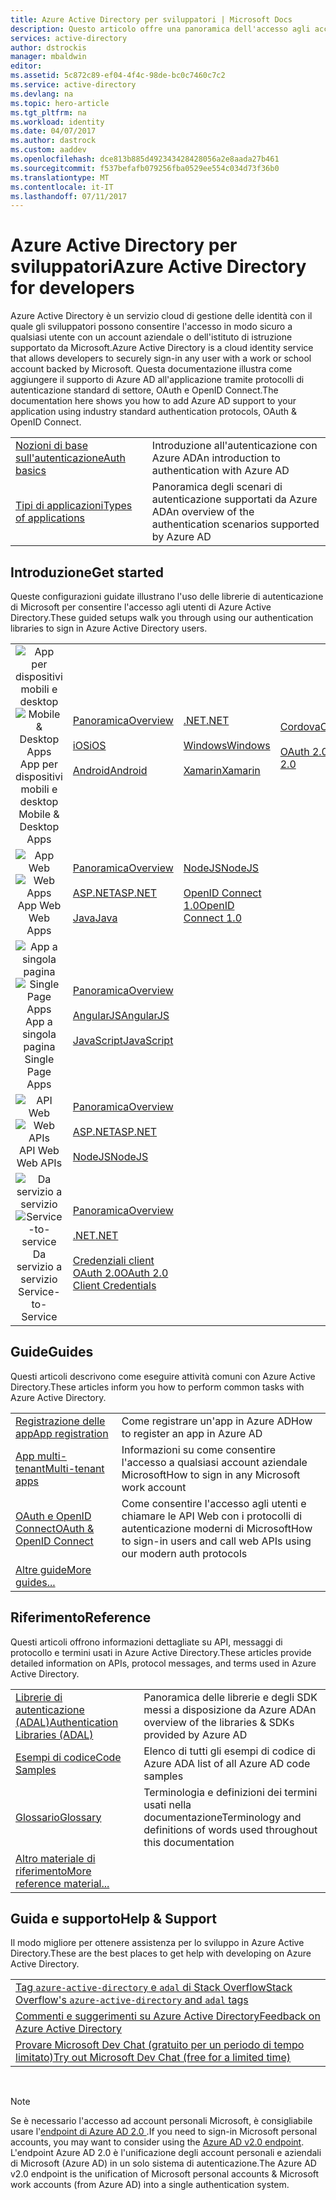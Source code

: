 ```yaml
---
title: Azure Active Directory per sviluppatori | Microsoft Docs
description: Questo articolo offre una panoramica dell'accesso agli account Microsoft aziendali e dell'istituto di istruzione tramite Azure Active Directory.
services: active-directory
author: dstrockis
manager: mbaldwin
editor: 
ms.assetid: 5c872c89-ef04-4f4c-98de-bc0c7460c7c2
ms.service: active-directory
ms.devlang: na
ms.topic: hero-article
ms.tgt_pltfrm: na
ms.workload: identity
ms.date: 04/07/2017
ms.author: dastrock
ms.custom: aaddev
ms.openlocfilehash: dce813b885d492343428428056a2e8aada27b461
ms.sourcegitcommit: f537befafb079256fba0529ee554c034d73f36b0
ms.translationtype: MT
ms.contentlocale: it-IT
ms.lasthandoff: 07/11/2017
---
```

# <a name="azure-active-directory-for-developers"></a><span data-ttu-id="da149-103">Azure Active Directory per sviluppatori</span><span class="sxs-lookup"><span data-stu-id="da149-103">Azure Active Directory for developers</span></span>
<span data-ttu-id="da149-104">Azure Active Directory è un servizio cloud di gestione delle identità con il quale gli sviluppatori possono consentire l'accesso in modo sicuro a qualsiasi utente con un account aziendale o dell'istituto di istruzione supportato da Microsoft.</span><span class="sxs-lookup"><span data-stu-id="da149-104">Azure Active Directory is a cloud identity service that allows developers to securely sign-in any user with a work or school account backed by Microsoft.</span></span>  <span data-ttu-id="da149-105">Questa documentazione illustra come aggiungere il supporto di Azure AD all'applicazione tramite protocolli di autenticazione standard di settore, OAuth e OpenID Connect.</span><span class="sxs-lookup"><span data-stu-id="da149-105">The documentation here shows you how to add Azure AD support to your application using industry standard authentication protocols, OAuth & OpenID Connect.</span></span>

| | |
| --- | --- |
|[<span data-ttu-id="da149-106">Nozioni di base sull'autenticazione</span><span class="sxs-lookup"><span data-stu-id="da149-106">Auth basics</span></span>](active-directory-authentication-scenarios.md) | <span data-ttu-id="da149-107">Introduzione all'autenticazione con Azure AD</span><span class="sxs-lookup"><span data-stu-id="da149-107">An introduction to authentication with Azure AD</span></span> |
|[<span data-ttu-id="da149-108">Tipi di applicazioni</span><span class="sxs-lookup"><span data-stu-id="da149-108">Types of applications</span></span>](active-directory-authentication-scenarios.md#application-types-and-scenarios) | <span data-ttu-id="da149-109">Panoramica degli scenari di autenticazione supportati da Azure AD</span><span class="sxs-lookup"><span data-stu-id="da149-109">An overview of the authentication scenarios supported by Azure AD</span></span> |                                
                                                                              
## <a name="get-started"></a><span data-ttu-id="da149-110">Introduzione</span><span class="sxs-lookup"><span data-stu-id="da149-110">Get started</span></span>
<span data-ttu-id="da149-111">Queste configurazioni guidate illustrano l'uso delle librerie di autenticazione di Microsoft per consentire l'accesso agli utenti di Azure Active Directory.</span><span class="sxs-lookup"><span data-stu-id="da149-111">These guided setups walk you through using our authentication libraries to sign in Azure Active Directory users.</span></span>

|  |  |  |  |
| --- | --- | --- | --- |
| <span data-ttu-id="da149-112"><center>![App per dispositivi mobili e desktop](./media/active-directory-developers-guide/NativeApp_Icon.png)</span><span class="sxs-lookup"><span data-stu-id="da149-112"><center>![Mobile & Desktop Apps](./media/active-directory-developers-guide/NativeApp_Icon.png)</span></span><br /><span data-ttu-id="da149-113">App per dispositivi mobili e desktop</center></span><span class="sxs-lookup"><span data-stu-id="da149-113">Mobile & Desktop Apps</center></span></span> | [<span data-ttu-id="da149-114">Panoramica</span><span class="sxs-lookup"><span data-stu-id="da149-114">Overview</span></span>](active-directory-authentication-scenarios.md#native-application-to-web-api)<br /><br />[<span data-ttu-id="da149-115">iOS</span><span class="sxs-lookup"><span data-stu-id="da149-115">iOS</span></span>](active-directory-devquickstarts-ios.md)<br /><br />[<span data-ttu-id="da149-116">Android</span><span class="sxs-lookup"><span data-stu-id="da149-116">Android</span></span>](active-directory-devquickstarts-android.md) | [<span data-ttu-id="da149-117">.NET</span><span class="sxs-lookup"><span data-stu-id="da149-117">.NET</span></span>](active-directory-devquickstarts-dotnet.md)<br /><br />[<span data-ttu-id="da149-118">Windows</span><span class="sxs-lookup"><span data-stu-id="da149-118">Windows</span></span>](active-directory-devquickstarts-windowsstore.md)<br /><br />[<span data-ttu-id="da149-119">Xamarin</span><span class="sxs-lookup"><span data-stu-id="da149-119">Xamarin</span></span>](active-directory-devquickstarts-xamarin.md) | [<span data-ttu-id="da149-120">Cordova</span><span class="sxs-lookup"><span data-stu-id="da149-120">Cordova</span></span>](active-directory-devquickstarts-cordova.md)<br /><br />[<span data-ttu-id="da149-121">OAuth 2.0</span><span class="sxs-lookup"><span data-stu-id="da149-121">OAuth 2.0</span></span>](active-directory-protocols-oauth-code.md) |
| <span data-ttu-id="da149-122"><center>![App Web](./media/active-directory-developers-guide/Web_app.png)</span><span class="sxs-lookup"><span data-stu-id="da149-122"><center>![Web Apps](./media/active-directory-developers-guide/Web_app.png)</span></span><br /><span data-ttu-id="da149-123">App Web</center></span><span class="sxs-lookup"><span data-stu-id="da149-123">Web Apps</center></span></span> | [<span data-ttu-id="da149-124">Panoramica</span><span class="sxs-lookup"><span data-stu-id="da149-124">Overview</span></span>](active-directory-authentication-scenarios.md#web-browser-to-web-application)<br /><br />[<span data-ttu-id="da149-125">ASP.NET</span><span class="sxs-lookup"><span data-stu-id="da149-125">ASP.NET</span></span>](active-directory-devquickstarts-webapp-dotnet.md)<br /><br />[<span data-ttu-id="da149-126">Java</span><span class="sxs-lookup"><span data-stu-id="da149-126">Java</span></span>](active-directory-devquickstarts-webapp-java.md) | [<span data-ttu-id="da149-127">NodeJS</span><span class="sxs-lookup"><span data-stu-id="da149-127">NodeJS</span></span>](active-directory-devquickstarts-openidconnect-nodejs.md)<br /><br />[<span data-ttu-id="da149-128">OpenID Connect 1.0</span><span class="sxs-lookup"><span data-stu-id="da149-128">OpenID Connect 1.0</span></span>](active-directory-protocols-openid-connect-code.md) |  |
| <span data-ttu-id="da149-129"><center>![App a singola pagina](./media/active-directory-developers-guide/SPA.png)</span><span class="sxs-lookup"><span data-stu-id="da149-129"><center>![Single Page Apps](./media/active-directory-developers-guide/SPA.png)</span></span><br /><span data-ttu-id="da149-130">App a singola pagina</center></span><span class="sxs-lookup"><span data-stu-id="da149-130">Single Page Apps</center></span></span> | [<span data-ttu-id="da149-131">Panoramica</span><span class="sxs-lookup"><span data-stu-id="da149-131">Overview</span></span>](active-directory-authentication-scenarios.md#single-page-application-spa)<br /><br />[<span data-ttu-id="da149-132">AngularJS</span><span class="sxs-lookup"><span data-stu-id="da149-132">AngularJS</span></span>](active-directory-devquickstarts-angular.md)<br /><br />[<span data-ttu-id="da149-133">JavaScript</span><span class="sxs-lookup"><span data-stu-id="da149-133">JavaScript</span></span>](https://github.com/Azure-Samples/active-directory-javascript-singlepageapp-dotnet-webapi) |  |  |
| <span data-ttu-id="da149-134"><center>![API Web](./media/active-directory-developers-guide/Web_API.png)</span><span class="sxs-lookup"><span data-stu-id="da149-134"><center>![Web APIs](./media/active-directory-developers-guide/Web_API.png)</span></span><br /><span data-ttu-id="da149-135">API Web</center></span><span class="sxs-lookup"><span data-stu-id="da149-135">Web APIs</center></span></span> | [<span data-ttu-id="da149-136">Panoramica</span><span class="sxs-lookup"><span data-stu-id="da149-136">Overview</span></span>](active-directory-authentication-scenarios.md#web-application-to-web-api)<br /><br />[<span data-ttu-id="da149-137">ASP.NET</span><span class="sxs-lookup"><span data-stu-id="da149-137">ASP.NET</span></span>](active-directory-devquickstarts-webapi-dotnet.md)<br /><br />[<span data-ttu-id="da149-138">NodeJS</span><span class="sxs-lookup"><span data-stu-id="da149-138">NodeJS</span></span>](active-directory-devquickstarts-webapi-nodejs.md) | &nbsp; |
| <span data-ttu-id="da149-139"><center>![Da servizio a servizio](./media/active-directory-developers-guide/Service_App.png)</span><span class="sxs-lookup"><span data-stu-id="da149-139"><center>![Service-to-service](./media/active-directory-developers-guide/Service_App.png)</span></span><br /><span data-ttu-id="da149-140">Da servizio a servizio</center></span><span class="sxs-lookup"><span data-stu-id="da149-140">Service-to-Service</center></span></span> | [<span data-ttu-id="da149-141">Panoramica</span><span class="sxs-lookup"><span data-stu-id="da149-141">Overview</span></span>](active-directory-authentication-scenarios.md#daemon-or-server-application-to-web-api)<br /><br />[<span data-ttu-id="da149-142">.NET</span><span class="sxs-lookup"><span data-stu-id="da149-142">.NET</span></span>](active-directory-code-samples.md#server-or-daemon-application-to-web-api)<br /><br />[<span data-ttu-id="da149-143">Credenziali client OAuth 2.0</span><span class="sxs-lookup"><span data-stu-id="da149-143">OAuth 2.0 Client Credentials</span></span>](active-directory-protocols-oauth-service-to-service.md) |  |

## <a name="guides"></a><span data-ttu-id="da149-144">Guide</span><span class="sxs-lookup"><span data-stu-id="da149-144">Guides</span></span>
<span data-ttu-id="da149-145">Questi articoli descrivono come eseguire attività comuni con Azure Active Directory.</span><span class="sxs-lookup"><span data-stu-id="da149-145">These articles inform you how to perform common tasks with Azure Active Directory.</span></span>

|                                                                           |  |
|---------------------------------------------------------------------------| --- |
|[<span data-ttu-id="da149-146">Registrazione delle app</span><span class="sxs-lookup"><span data-stu-id="da149-146">App registration</span></span>](active-directory-integrating-applications.md)           | <span data-ttu-id="da149-147">Come registrare un'app in Azure AD</span><span class="sxs-lookup"><span data-stu-id="da149-147">How to register an app in Azure AD</span></span> |
|[<span data-ttu-id="da149-148">App multi-tenant</span><span class="sxs-lookup"><span data-stu-id="da149-148">Multi-tenant apps</span></span>](active-directory-devhowto-multi-tenant-overview.md)    | <span data-ttu-id="da149-149">Informazioni su come consentire l'accesso a qualsiasi account aziendale Microsoft</span><span class="sxs-lookup"><span data-stu-id="da149-149">How to sign in any Microsoft work account</span></span> |
|[<span data-ttu-id="da149-150">OAuth e OpenID Connect</span><span class="sxs-lookup"><span data-stu-id="da149-150">OAuth & OpenID Connect</span></span>](active-directory-protocols-openid-connect-code.md)| <span data-ttu-id="da149-151">Come consentire l'accesso agli utenti e chiamare le API Web con i protocolli di autenticazione moderni di Microsoft</span><span class="sxs-lookup"><span data-stu-id="da149-151">How to sign-in users and call web APIs using our modern auth protocols</span></span> |
|[<span data-ttu-id="da149-152">Altre guide</span><span class="sxs-lookup"><span data-stu-id="da149-152">More guides...</span></span>](active-directory-developers-guide-index.md#guides)        |     |

## <a name="reference"></a><span data-ttu-id="da149-153">Riferimento</span><span class="sxs-lookup"><span data-stu-id="da149-153">Reference</span></span>
<span data-ttu-id="da149-154">Questi articoli offrono informazioni dettagliate su API, messaggi di protocollo e termini usati in Azure Active Directory.</span><span class="sxs-lookup"><span data-stu-id="da149-154">These articles provide detailed information on APIs, protocol messages, and terms used in Azure Active Directory.</span></span>

|                                                                                   | |
| ----------------------------------------------------------------------------------| --- |
| [<span data-ttu-id="da149-155">Librerie di autenticazione (ADAL)</span><span class="sxs-lookup"><span data-stu-id="da149-155">Authentication Libraries (ADAL)</span></span>](active-directory-authentication-libraries.md)   | <span data-ttu-id="da149-156">Panoramica delle librerie e degli SDK messi a disposizione da Azure AD</span><span class="sxs-lookup"><span data-stu-id="da149-156">An overview of the libraries & SDKs provided by Azure AD</span></span> |
| [<span data-ttu-id="da149-157">Esempi di codice</span><span class="sxs-lookup"><span data-stu-id="da149-157">Code Samples</span></span>](active-directory-code-samples.md)                                  | <span data-ttu-id="da149-158">Elenco di tutti gli esempi di codice di Azure AD</span><span class="sxs-lookup"><span data-stu-id="da149-158">A list of all Azure AD code samples</span></span> |
| [<span data-ttu-id="da149-159">Glossario</span><span class="sxs-lookup"><span data-stu-id="da149-159">Glossary</span></span>](active-directory-dev-glossary.md)                                      | <span data-ttu-id="da149-160">Terminologia e definizioni dei termini usati nella documentazione</span><span class="sxs-lookup"><span data-stu-id="da149-160">Terminology and definitions of words used throughout this documentation</span></span> |
| [<span data-ttu-id="da149-161">Altro materiale di riferimento</span><span class="sxs-lookup"><span data-stu-id="da149-161">More reference material...</span></span>](active-directory-developers-guide-index.md#reference)|     |

## <a name="help--support"></a><span data-ttu-id="da149-162">Guida e supporto</span><span class="sxs-lookup"><span data-stu-id="da149-162">Help & Support</span></span>
<span data-ttu-id="da149-163">Il modo migliore per ottenere assistenza per lo sviluppo in Azure Active Directory.</span><span class="sxs-lookup"><span data-stu-id="da149-163">These are the best places to get help with developing on Azure Active Directory.</span></span>

|  |  
|---|
|[<span data-ttu-id="da149-164">Tag `azure-active-directory` e `adal` di Stack Overflow</span><span class="sxs-lookup"><span data-stu-id="da149-164">Stack Overflow's `azure-active-directory` and `adal` tags</span></span>](http://stackoverflow.com/questions/tagged/azure-active-directory+or+adal)      |
|[<span data-ttu-id="da149-165">Commenti e suggerimenti su Azure Active Directory</span><span class="sxs-lookup"><span data-stu-id="da149-165">Feedback on Azure Active Directory</span></span>](https://feedback.azure.com/forums/169401-azure-active-directory/category/164757-developer-experiences)|
| [<span data-ttu-id="da149-166">Provare Microsoft Dev Chat (gratuito per un periodo di tempo limitato)</span><span class="sxs-lookup"><span data-stu-id="da149-166">Try out Microsoft Dev Chat (free for a limited time)</span></span>](http://aka.ms/devchat) |

<br />

> [!NOTE]
> <span data-ttu-id="da149-167">Se è necessario l'accesso ad account personali Microsoft, è consigliabile usare l'[endpoint di Azure AD 2.0 ](active-directory-appmodel-v2-overview.md).</span><span class="sxs-lookup"><span data-stu-id="da149-167">If you need to sign-in Microsoft personal accounts, you may want to consider using the [Azure AD v2.0 endpoint](active-directory-appmodel-v2-overview.md).</span></span>  <span data-ttu-id="da149-168">L'endpoint Azure AD 2.0 è l'unificazione degli account personali e aziendali di Microsoft (Azure AD) in un solo sistema di autenticazione.</span><span class="sxs-lookup"><span data-stu-id="da149-168">The Azure AD v2.0 endpoint is the unification of Microsoft personal accounts & Microsoft work accounts (from Azure AD) into a single authentication system.</span></span>
